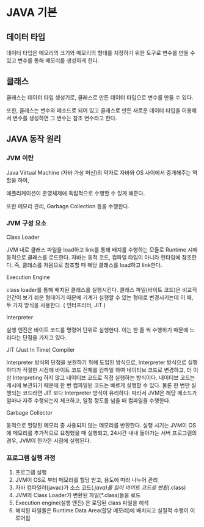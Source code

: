 # JAVA 기본

## 데이터 타입
데이터 타입은 메모리의 크기와 메모리의 형태를 지정하기 위한 도구로 변수를 만들 수 있고 변수를 통해 메모리를 생성하게 한다.

## 클래스
클래스는 데이터 타입 생성기로, 클래스로 만든 데이터 타입으로 변수를 만들 수 있다.

또한, 클래스는 변수와 메소드로 되어 있고 클래스로 만든 새로운 데이터 타입을 이용해서 변수를 생성하면 그 변수는 참조 변수라고 한다.


## JAVA 동작 원리

### JVM 이란
Java Virtual Machine (자바 가상 머신)의 약자로 자바와 OS 사이에서 중개해주는 역할을 하여,

애플리케이션이 운영체제에 독립적으로 수행할 수 있게 해준다.

또한 메모리 관리, Garbage Collection 등을 수행한다.

### JVM 구성 요소

Class Loader

JVM 내로 클래스 파일을 load하고 link를 통해 배치를 수행하는 모듈로 Runtime 시에 동적으로 클래스를 로드한다. 
자바는 동적 코드, 컴파일 타임이 아니라 런타임에 참조한다.
즉, 클래스를 처음으로 참조할 때 해당 클래스를 load하고 link한다.

Execution Engine

class loader를 통해 배치된 클래스를 실행시킨다.
클래스 파일(바이트 코드)은 비교적 인간이 보기 쉬운 형태이기 때문에 기계가 실행할 수 있는 형태로 변경시키는데
이 때, 두 가지 방식을 사용한다. ( 인터프리터, JIT )

Interpreter

실행 엔진은 바이트 코드를 명령어 단위로 실행한다.
이는 한 줄 씩 수행하기 때문에 느리다는 단점을 가지고 있다.

JIT (Just In Time) Compiler

Interpreter 방식의 단점을 보완하기 위해 도입된 방식으로,
Interpreter 방식으로 실행하다가 적절한 시점에 바이트 코드 전체를 컴파일 하여 네이티브 코드로 변경하고,
더 이상 Interpreting 하지 않고 네이티브 코드로 직접 실행하는 방식이다.
네이티브 코드는 캐시에 보관되기 때문에 한 번 컴파일된 코드는 빠르게 실행할 수 있다.
물론 한 번만 실행되는 코드라면 JIT 보다 Interpreter 방식이 유리하다.
따라서 JVM은 해당 메소드가 얼마나 자주 수행되는지 체크하고, 일정 정도를 넘을 때 컴파일을 수행한다.

Garbage Collector

동적으로 할당된 메모리 중 사용되지 않는 메모리를 반환한다.
실행 시기는 JVM이 OS에 메모리를 추가적으로 요청했을 때 실행되고,
24시간 내내 돌아가는 서버 프로그램의 경우, JVM이 한가한 시점에 실행된다.

### 프로그램 실행 과정
1. 프로그램 실행
2. JVM이 OS로 부터 메모리를 할당 받고, 용도에 따라 나누어 관리
3. 자바 컴파일러(javac)가 소스 코드(*.java)를 읽어 바이트 코드로 변환(*.class)
4. JVM의 Class Loader가 변환된 파일(*.class)들을 로드
5. Execution engine(실행 엔진) 은 로딩된 class 파일을 해석
6. 해석된 파일들은 Runtime Data Area(할당 메모리)에 배치되고 실질적 수행이 이루어짐
